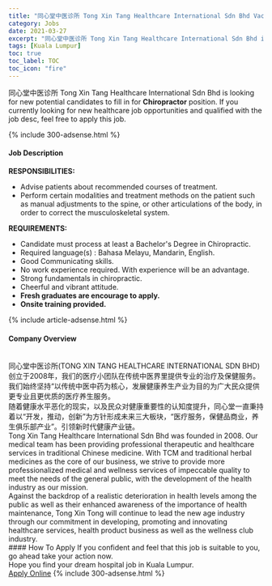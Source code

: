 ```yaml
---
title: "同心堂中医诊所 Tong Xin Tang Healthcare International Sdn Bhd Vacancies Chiropractor" 
category: Jobs 
date: 2021-03-27 
excerpt: "同心堂中医诊所 Tong Xin Tang Healthcare International Sdn Bhd is currently looking for suitable person to fill in the Chiropractor which positioned at Kuala Lumpur" 
tags: [Kuala Lumpur] 
toc: true 
toc_label: TOC 
toc_icon: "fire" 
--- 
```


<p>同心堂中医诊所 Tong Xin Tang Healthcare International Sdn Bhd is looking for new potential candidates to fill in for <b>Chiropractor</b> position. If you currently looking for new healthcare job opportunities and qualified with the job desc, feel free to apply this job.
</p>{% include 300-adsense.html %} 
<div><div><h4>Job Description</h4></div><div><div><span><div><p><strong>RESPONSIBILITIES:</strong></p><ul><li>Advise patients about recommended courses of treatment.</li><li>Perform certain modalities and treatment methods on the patient such as manual adjustments to the spine, or other articulations of the body, in order to correct the musculoskeletal system.</li></ul><p><strong>REQUIREMENTS:</strong></p><ul><li>Candidate must process at least a Bachelor's Degree in Chiropractic.</li><li>Required language(s) : Bahasa Melayu, Mandarin, English.</li><li>Good Communicating skills.</li><li>No work experience required. With experience will be an advantage.</li><li>Strong fundamentals in chiropractic.</li><li>Cheerful and vibrant attitude.</li><li><strong>Fresh graduates are encourage to apply.</strong></li><li><strong>Onsite training provided.</strong></li></ul></div></span></div></div></div> 
{% include article-adsense.html %} 
<div><div><h4>Company Overview</h4></div><div><div><span><div><div>
<div><br>
&#21516;&#24515;&#22530;&#20013;&#21307;&#35786;&#25152;(TONG XIN TANG HEALTHCARE INTERNATIONAL SDN BHD)&#21019;&#31435;&#20110;2008&#24180;&#65292;&#25105;&#20204;&#30340;&#21307;&#30103;&#23567;&#22242;&#38431;&#22312;&#20256;&#32479;&#20013;&#21307;&#30028;&#37324;&#25552;&#20379;&#19987;&#19994;&#30340;&#27835;&#30103;&#21450;&#20445;&#20581;&#26381;&#21153;&#12290;&#25105;&#20204;&#22987;&#32456;&#22362;&#25345;&#8220;&#20197;&#20256;&#32479;&#20013;&#21307;&#20013;&#33647;&#20026;&#26680;&#24515;&#65292;&#21457;&#23637;&#20581;&#24247;&#20859;&#29983;&#20135;&#19994;&#20026;&#30446;&#30340;&#20026;&#24191;&#22823;&#27665;&#20247;&#25552;&#20379;&#26356;&#19987;&#19994;&#19988;&#26356;&#20248;&#36136;&#30340;&#21307;&#30103;&#20859;&#29983;&#26381;&#21153;&#12290;</div>
<div>&#38543;&#30528;&#20581;&#24247;&#27700;&#24179;&#24694;&#21270;&#30340;&#29616;&#23454;&#65292;&#20197;&#21450;&#27665;&#20247;&#23545;&#20581;&#24247;&#37325;&#35201;&#24615;&#30340;&#35748;&#30693;&#24230;&#25552;&#21319;&#65292;&#21516;&#24515;&#22530;&#19968;&#30452;&#31177;&#25345;&#30528;&#20197;&#8220;&#24320;&#21457;&#65292;&#25512;&#21160;&#65292;&#21019;&#26032;&#8221;&#20026;&#26041;&#38024;&#24418;&#25104;&#26410;&#26469;&#19977;&#22823;&#26495;&#22359;&#65292;&#8220;&#21307;&#30103;&#26381;&#21153;&#65292;&#20445;&#20581;&#21697;&#21830;&#19994;&#65292;&#20859;&#29983;&#20465;&#20048;&#37096;&#20135;&#19994;&#8221;&#12290;&#24341;&#39046;&#26032;&#26102;&#20195;&#20581;&#24247;&#20135;&#19994;&#38142;&#12290;</div>
<div>Tong Xin Tang Healthcare International Sdn Bhd was founded in 2008. Our medical team has been providing professional therapeutic and healthcare services in traditional Chinese medicine. With TCM and traditional herbal medicines as the core of our business, we strive to provide more professionalized medical and wellness services of impeccable quality to meet the needs of the general public, with the development of the health industry as our mission.</div>
<div>Against the backdrop of a realistic deterioration in health levels among the public as well as their enhanced awareness of the importance of health maintenance, Tong Xin Tong will continue to lead the new age industry through our commitment in developing, promoting and innovating healthcare services, health product business as well as the wellness club industry.</div>
</div></div></span></div></div></div> 
#### How To Apply 
If you confident and feel that this job is suitable to you, go ahead take your action now. <br/> 
Hope you find your dream hospital job in Kuala Lumpur. <br/> 
<a href="https://www.jobstreet.com.my/en/job/chiropractor-4509796?jobId=jobstreet-my-job-4509796" class="btn btn--warning" target="_blank" rel="nofollow noopenner">Apply Online</a> 
{% include 300-adsense.html %} 